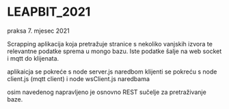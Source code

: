 # LEAPBIT_2021
praksa 7. mjesec 2021

Scrapping aplikacija koja pretražuje stranice s nekoliko vanjskih izvora te relevantne podatke sprema u mongo bazu. Iste podatke šalje na web socket i mqtt do klijenata.

aplikaicja se pokreće s node server.js naredbom
klijenti se pokreću s node client.js (mqtt client) i node wsClient.js naredbama

osim navedenog napravljeno je osnovno REST sučelje za pretraživanje baze.